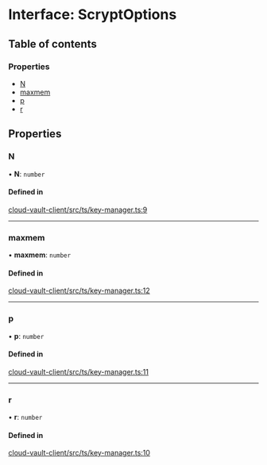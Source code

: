 # Interface: ScryptOptions

## Table of contents

### Properties

- [N](ScryptOptions.md#n)
- [maxmem](ScryptOptions.md#maxmem)
- [p](ScryptOptions.md#p)
- [r](ScryptOptions.md#r)

## Properties

### N

• **N**: `number`

#### Defined in

[cloud-vault-client/src/ts/key-manager.ts:9](https://gitlab.com/i3-market/code/wp3/t3.2/i3m-wallet-monorepo/-/blob/f802a57/packages/cloud-vault-client/src/ts/key-manager.ts#L9)

___

### maxmem

• **maxmem**: `number`

#### Defined in

[cloud-vault-client/src/ts/key-manager.ts:12](https://gitlab.com/i3-market/code/wp3/t3.2/i3m-wallet-monorepo/-/blob/f802a57/packages/cloud-vault-client/src/ts/key-manager.ts#L12)

___

### p

• **p**: `number`

#### Defined in

[cloud-vault-client/src/ts/key-manager.ts:11](https://gitlab.com/i3-market/code/wp3/t3.2/i3m-wallet-monorepo/-/blob/f802a57/packages/cloud-vault-client/src/ts/key-manager.ts#L11)

___

### r

• **r**: `number`

#### Defined in

[cloud-vault-client/src/ts/key-manager.ts:10](https://gitlab.com/i3-market/code/wp3/t3.2/i3m-wallet-monorepo/-/blob/f802a57/packages/cloud-vault-client/src/ts/key-manager.ts#L10)
